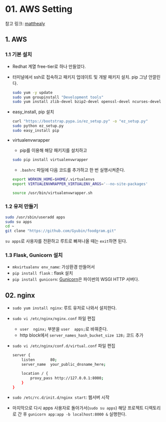 # 01. AWS Setting

참고 링크: [matthealy](https://www.matthealy.com.au/blog/post/deploying-flask-to-amazon-web-services-ec2/)

## 1. AWS

### 1.1 기본 설치

- Redhat 계열 free-tier로 하나 만들었다.
- 터미널에서 ssh로 접속하고 패키지 업데이트 및 개발 패키지 설치. pip 그냥 안깔린다.

    ```sh
    sudo yum -y update
    sudo yum groupinstall "Development tools"
    sudo yum install zlib-devel bzip2-devel openssl-devel ncurses-devel sqlite-devel readline-devel tk-devel gdbm-devel db4-devel libpcap-devel xz-devel
    ```

- easy_install, pip 설치

    ```sh
    curl "https://bootstrap.pypa.io/ez_setup.py" -o "ez_setup.py"
    sudo python ez_setup.py
    sudo easy_install pip
    ```

- virtualenvwrapper
    + pip를 이용해 해당 패키지를 설치하고

    ```sh
    sudo pip install virtualenvwrapper
    ```

    + `.bashrc` 파일에 다음 코드를 추가하고 한 번 실행시켜준다.

    ```sh
    export WORKON_HOME=$HOME/.virtualenvs
    export VIRTUALENVWRAPPER_VIRTUALENV_ARGS='--no-site-packages'

    source /usr/bin/virtualenvwrapper.sh
    ```

### 1.2 유저 만들기

```sh
sudo /usr/sbin/useradd apps
sudo su apps
cd ~
git clone "https://github.com/Gyubin/foodgram.git"
```

`su apps`로 사용자를 전환하고 루트로 빠져나올 때는 `exit`하면 된다.

### 1.3 Flask, Gunicorn 설치

- `mkvirtualenv env_name`: 가상환경 만들어서
- `pip install flask` : flask 설치
- `pip install gunicorn`: [Gunicorn](http://gunicorn.org/)은 파이썬의 WSGI HTTP 서버다.

## 02. nginx

- `sudo yum install nginx`: 루트 유저로 나와서 설치한다.
- `sudo vi /etc/nginx/nginx.conf` 파일 편집
    + `user  nginx;` 부분을 `user  apps;`로 바꿔준다.
    + http block에서 `server_names_hash_bucket_size 128;` 코드 추가
- `sudo vi /etc/nginx/conf.d/virtual.conf` 파일 편집

    ```sh
    server {
        listen       80;
        server_name  your_public_dnsname_here;

        location / {
            proxy_pass http://127.0.0.1:8000;
        }
    }
    ```

- `sudo /etc/rc.d/init.d/nginx start`: 웹서버 시작
- 마지막으로 다시 apps 사용자로 돌아가서(`sudo su apps`) 해당 프로젝트 디렉토리로 간 후 `gunicorn app:app -b localhost:8000 &` 실행한다.

